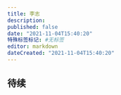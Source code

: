 ```yaml
---
title: 李志
description:
published: false
date: "2021-11-04T15:40:20"
特殊标签标记: #无标签
editor: markdown
dateCreated: "2021-11-04T15:40:20"
---
```


## 待续
